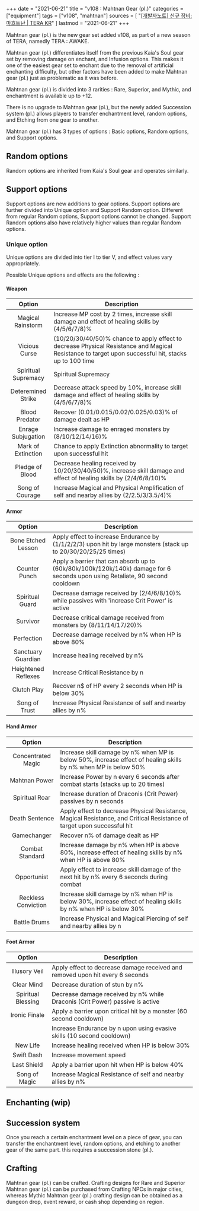 +++
date = "2021-06-21"
title = "v108 : Mahtnan Gear (pl.)"
categories = ["equipment"]
tags = ["v108", "mahtnan"]
sources = [
  "[[개발자노트] 신규 장비: 마흐트난 | TERA KR](https://playtera.co.kr/news/devnotes/411)"
]
lastmod = "2021-06-21"
+++

Mahtnan gear (pl.) is the new gear set added v108, as part of a new season of TERA, namedly TERA : AWAKE. 

Mahtnan gear (pl.) differentiates itself from the previous Kaia's Soul gear set by removing damage on enchant, and Infusion options. This makes it one of the easiest gear set to enchant due to the removal of artificial enchanting difficulty, but other factors have been added to make Mahtnan gear (pl.) just as problematic as it was before.

Mahtnan gear (pl.) is divided into 3 rarities : Rare, Superior, and Mythic, and enchantment is available up to +12.

There is no upgrade to Mahtnan gear (pl.), but the newly added Succession system (pl.) allows players to transfer enchantment level, random options, and Etching from one gear to another.

Mahtnan gear (pl.) has 3 types of options : Basic options, Random options, and Support options.

## Random options
Random options are inherited from Kaia's Soul gear and operates similarly. 

## Support options
Support options are new additions to gear options. Support options are further divided into Unique option and Support Random option. Different from regular Random options, Support options cannot be changed. Support Random options also have relatively higher values than regular Random options.

### Unique option
Unique options are divided into tier I to tier V, and effect values vary appropriately.

Possible Unique options and effects are the following :

#### Weapon
| Option | Description |
| :-: | - |
| Magical Rainstorm | Increase MP cost by 2 times, increase skill damage and effect of healing skills by (4/5/6/7/8)% |
| Vicious Curse | (10/20/30/40/50)% chance to apply effect to decrease Physical Resistance and Magical Resistance to target upon successful hit, stacks up to 100 time |
| Spiritual Supremacy | Spiritual Supremacy | Decrease cooldown of passives with 'increase Crit Power' effect by (7/9/11/13/15) seconds |
| Deteremined Strike | Decrease attack speed by 10%, increase skill damage and effect of healing skills by (4/5/6/7/8)% |
| Blood Predator | Recover (0.01/0.015/0.02/0.025/0.03)% of damage dealt as HP |
| Enrage Subjugation | Increase damage to enraged monsters by (8/10/12/14/16)% |
| Mark of Extinction | Chance to apply Extinction abnormality to target upon successful hit |
| Pledge of Blood | Decrease healing received by 10/20/30/40/50)%, increase skill damage and effect of healing skills by (2/4/6/8/10)% |
| Song of Courage | Increase Magical and Physical Amplification of self and nearby allies by (2/2.5/3/3.5/4)% |

#### Armor 
| Option | Description |
| :-: | - |
| Bone Etched Lesson | Apply effect to increase Endurance by (1/1/2/2/3) upon hit by large monsters (stack up to 20/30/20/25/25 times) |
| Counter Punch | Apply a barrier that can absorb up to (60k/80k/100k/120k/140k) damage for 6 seconds upon using Retaliate, 90 second cooldown |
| Spiritual Guard | Decrease damage received by (2/4/6/8/10)% while passives with 'increase Crit Power' is active |
| Survivor | Decrease critical damage received from monsters by (8/11/14/17/20)% |
| Perfection | Decrease damage received by n% when HP is above 80% |
| Sanctuary Guardian | Increase healing received by n% |
| Heightened Reflexes | Increase Critical Resistance by n |
| Clutch Play | Recover n$ of HP every 2 seconds when HP is below 30% |
| Song of Trust | Increase Physical Resistance of self and nearby allies by n% |

#### Hand Armor 
| Option | Description |
| :-: | - |
| Concentrated Magic | Increase skill damage by n% when MP is below 50%, increase effect of healing skills by n% when MP is below 50% |
| Mahtnan Power | Increase Power by n every 6 seconds after combat starts (stacks up to 20 times) |
| Spiritual Roar | Increase duration of Draconis (Crit Power) passives by n seconds |
| Death Sentence | Apply effect to decrease Physical Resistance, Magical Resistance, and Critical Resistance of target upon successful hit |
| Gamechanger | Recover n% of damage dealt as HP |
| Combat Standard | Increase damage by n% when HP is above 80%, increase effect of healing skills by n% when HP is above 80% |
| Opportunist | Apply effect to increase skill damage of the next hit by n% every 6 seconds during combat |
| Reckless Conviction | Increase skill damage by n% when HP is below 30%, increase effect of healing skills by n% when HP is below 30% |
| Battle Drums | Increase Physical and Magical Piercing of self and nearby allies by n |

#### Foot Armor 
| Option | Description |
| :-: | - |
| Illusory Veil | Apply effect to decrease damage received and removed upon hit every 6 seconds |
| Clear Mind | Decrease duration of stun by n% |
| Spiritual Blessing | Decrease damage received by n% while Draconis (Crit Power) passive is active |
| Ironic Finale | Apply a barrier upon critical hit by a monster (60 second cooldown) |
|  | Increase Endurance by n upon using evasive skills (10 second cooldown) |
| New Life | Increase healing received when HP is below 30% |
| Swift Dash | Increase movement speed |
| Last Shield | Apply a barrier upon hit when HP is below 40% |
| Song of Magic | Increase Magical Resistance of self and nearby allies by n% |

## Enchanting (wip)

## Succession system
Once you reach a certain enchantment level on a piece of gear, you can transfer the enchantment level, random options, and etching to another gear of the same part. this requires a succession stone (pl.).

## Crafting
Mahtnan gear (pl.) can be crafted. Crafting designs for Rare and Superior Mahtnan gear (pl.) can be purchased from Crafting NPCs in major cities, whereas Mythic Mahtnan gear (pl.) crafting design can be obtained as a dungeon drop, event reward, or cash shop depending on region.
